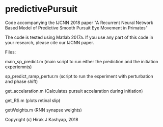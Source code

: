 # predictivePursuit
Code accompanying the IJCNN 2018 paper "A Recurrent Neural Network Based Model of Predictive Smooth Pursuit Eye Movement in Primates"

The code is tested using Matlab 2017a. If you use any part of this code in your research, please cite our IJCNN paper.

Files:

main_sp_predict.m (main script to run either the prediction and the initiation experiemnts)

sp_predict_ramp_pertur.m (script to run the experiment with perturbation and phase shift)

get_accelaration.m (Calculates pursuit accelaration during initiation)

get_RS.m (plots retinal slip)

getWeights.m (RNN synapse weights)

Copyright (c) Hirak J Kashyap, 2018
